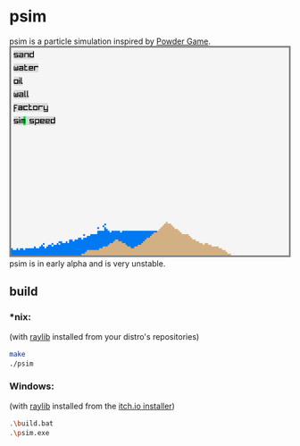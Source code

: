 # psim
psim is a particle simulation inspired by [Powder Game](https://dan-ball.jp/en/javagame/dust/).  
![(screenshot alt text)](screenshot.png)  
psim is in early alpha and is very unstable.  

## build

### \*nix:
(with [raylib](https://www.raylib.com/) installed from your distro's repositories)
```sh
make
./psim
```

### Windows:
(with [raylib](https://www.raylib.com/) installed from the [itch.io installer](https://raysan5.itch.io/raylib))
```sh
.\build.bat
.\psim.exe
```
